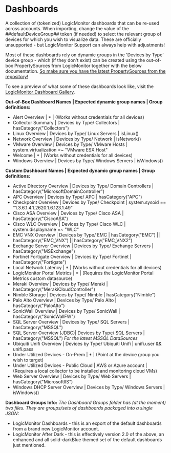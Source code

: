 # Dashboards

A collection of (tokenized) LogicMonitor dashboards that can be re-used across accounts. When importing, change the value of the ##defaultDeviceGroup## token (if needed) to select the relevant group of devices for which you wish to visualize data. These are officially unsupported - but LogicMonitor Support can always help with adjustments!

Most of these dashboards rely on dynamic groups in the 'Devices by Type' device group - which (if they don't exist) can be created using the out-of-box PropertySources from LogicMonitor together with the below documentation. [So make sure you have the latest PropertySources from the repository!](https://www.logicmonitor.com/support/settings/logicmodules/keeping-your-datasources-up-to-date/)

To see a preview of what some of these dashboards look like, visit the [LogicMonitor Dashboard Gallery](https://www.logicmonitor.com/sales/dashboards/index.html).

**Out-of-Box Dashboard Names | Expected dynamic group names | Group definitions:**

- Alert Overview | * | (Works without credentials for all devices)
- Collector Summary | Devices by Type/ Collectors | hasCategory("Collectors")
- Linux Overview | Devices by Type/ Linux Servers | isLinux() 
- Network Overview | Devices by Type/ Network | isNetwork()
- VMware Overview | Devices by Type/ VMware Hosts | system.virtualization =~ "VMware ESX Host"
- Welcome | * | (Works without credentials for all devices)
- Windows Overview | Devices by Type/ Windows Servers | isWindows()

**Custom Dashboard Names | Expected dynamic group names | Group definitions:**

- Active Directory Overview | Devices by Type/ Domain Controllers | hasCategory("MicrosoftDomainController")
- APC Overview | Devices by Type/ APC | hasCategory("APC")
- Checkpoint Overview | Devices by Type/ Checkpoint | system.sysoid == "1.3.6.1.4.1.2620.1.6.123.1.49"
- Cisco ASA Overview | Devices by Type/ Cisco ASA | hasCategory("CiscoASA")
- Cisco WLC Overview | Devices by Type/ Cisco WLC | system.displayname =~ "WLC"
- EMC VNX Overview | Devices by Type/ EMC | hasCategory("EMC") || hasCategory("EMC_VNX") || hasCategory("EMC_VNX2")
- Exchange Server Overview | Devices by Type/ Exchange Servers | hasCategory("MSExchange")
- Fortinet Fortigate Overview | Devices by Type/ Fortinet | hasCategory("Fortigate")
- Local Network Latency | * | (Works without credentials for all devices)
- LogicMonitor Portal Metrics | * | (Requires the LogicMonitor Portal Metrics custom datasource)
- Meraki Overview | Devices by Type/ Meraki | hasCategory("MerakiCloudController")
- Nimble Storage | Devices by Type/ Nimble | hasCategory("Nimble")
- Palo Alto Overview | Devices by Type/ Palo Alto | hasCategory("PaloAlto")
- SonicWall Overview | Devices by Type/ SonicWall | hasCategory("SonicWallFW")
- SQL Server Overview | Devices by Type/ SQL Servers | hasCategory("MSSQL")
- SQL Server Overview (JDBC)| Devices by Type/ SQL Servers | hasCategory("MSSQL")  *For the latest MSSQL DataSources*
- Ubiquiti Unifi Overview | Devices by Type/ Ubiquiti Unifi | unifi.user && unifi.pass
- Under Utilized Devices - On-Prem | * | (Point at the device group you wish to target)
- Under Utilized Devices - Public Cloud | AWS or Azure account | (Requires a local collector to be installed and monitoring cloud VMs)
- Web Server Overview | Devices by Type/ Web Servers | hasCategory("MicrosoftIIS")
- Windows DHCP Server Overview | Devices by Type/ Windows Servers | isWindows()

**Dashboard Groups Info:**
*The Dashboard Groups folder has (at the moment) two files. They are groups/sets of dashboards packaged into a single JSON:*
- LogicMonitor Dashboards - this is an export of the default dashboards from a brand new LogicMonitor account.
- LogicMonitor After Dark - this is effectively version 2.0 of the above, an enhanced and all solid-darkBlue themed set of the default dashboards just mentioned.
